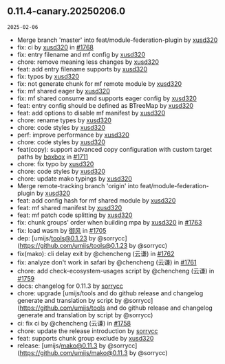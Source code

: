 ## 0.11.4-canary.20250206.0

`2025-02-06`

- Merge branch 'master' into feat/module-federation-plugin by [xusd320](https://github.com/xusd320)
- fix: ci by [xusd320](https://github.com/xusd320) in [#1768](https://github.com/umijs/mako/pull/1768)
- fix: entry filename and mf config by [xusd320](https://github.com/xusd320)
- chore: remove meaning less changes by [xusd320](https://github.com/xusd320)
- feat: add entry filename supports by [xusd320](https://github.com/xusd320)
- fix: typos by [xusd320](https://github.com/xusd320)
- fix: not generate chunk for mf remote module by [xusd320](https://github.com/xusd320)
- fix: mf shared eager by [xusd320](https://github.com/xusd320)
- fix: mf shared consume and supports eager config by [xusd320](https://github.com/xusd320)
- feat: entry config should be defined as BTreeMap by [xusd320](https://github.com/xusd320)
- feat: add options to disable mf manifest by [xusd320](https://github.com/xusd320)
- chore: rename types by [xusd320](https://github.com/xusd320)
- chore: code styles by [xusd320](https://github.com/xusd320)
- perf: improve performance by [xusd320](https://github.com/xusd320)
- chore: code styles by [xusd320](https://github.com/xusd320)
- feat(copy): support advanced copy configuration with custom target paths by [bqxbqx](https://github.com/bqxbqx) in [#1711](https://github.com/umijs/mako/pull/1711)
- chore: fix typo by [xusd320](https://github.com/xusd320)
- chore: code styles by [xusd320](https://github.com/xusd320)
- chore: update mako typings by [xusd320](https://github.com/xusd320)
- Merge remote-tracking branch 'origin' into feat/module-federation-plugin by [xusd320](https://github.com/xusd320)
- feat: add config hash for mf shared module by [xusd320](https://github.com/xusd320)
- feat: mf shared manifest by [xusd320](https://github.com/xusd320)
- feat: mf patch code splitting by [xusd320](https://github.com/xusd320)
- fix: chunk groups' order when building mpa by [xusd320](https://github.com/xusd320) in [#1763](https://github.com/umijs/mako/pull/1763)
- fix: load wasm by [御风](https://github.com/御风) in [#1705](https://github.com/umijs/mako/pull/1705)
- dep: [umijs/tools@0.1.23 by @sorrycc](https://github.com/umijs/tools@0.1.23 by @sorrycc)
- fix(mako): cli delay exit by @chencheng (云谦) in [#1762](https://github.com/umijs/mako/pull/1762)
- fix: analyze don't work in safari by @chencheng (云谦) in [#1761](https://github.com/umijs/mako/pull/1761)
- chore: add check-ecosystem-usages script by @chencheng (云谦) in [#1759](https://github.com/umijs/mako/pull/1759)
- docs: changelog for 0.11.3 by [sorrycc](https://github.com/sorrycc)
- chore: upgrade [umijs/tools and do github release and changelog generate and translation by script by @sorrycc](https://github.com/umijs/tools and do github release and changelog generate and translation by script by @sorrycc)
- ci: fix ci by @chencheng (云谦) in [#1758](https://github.com/umijs/mako/pull/1758)
- chore: update the release introduction by [sorrycc](https://github.com/sorrycc)
- feat: supports chunk group exclude by [xusd320](https://github.com/xusd320)
- release: [umijs/mako@0.11.3 by @sorrycc](https://github.com/umijs/mako@0.11.3 by @sorrycc)


